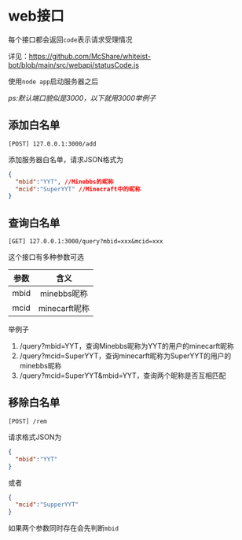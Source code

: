 # web接口

每个接口都会返回`code`表示请求受理情况

详见：https://github.com/McShare/whiteist-bot/blob/main/src/webapi/statusCode.js

使用`node app`启动服务器之后

*ps:默认端口貌似是3000，以下就用3000举例子*

## 添加白名单

```
[POST] 127.0.0.1:3000/add 
```

添加服务器白名单，请求JSON格式为

``` json
{
  "mbid":"YYT", //Minebbs的昵称
  "mcid":"SuperYYT" //Minecraft中的昵称
}
```

## 查询白名单

```
[GET] 127.0.0.1:3000/query?mbid=xxx&mcid=xxx
```

这个接口有多种参数可选

|参数|含义|
|:-:|:-:|
|mbid|minebbs昵称|
|mcid|minecarft昵称|

举例子
1. /query?mbid=YYT，查询Minebbs昵称为YYT的用户的minecarft昵称
2. /query?mcid=SuperYYT，查询minecarft昵称为SuperYYT的用户的minebbs昵称
3. /query?mcid=SuperYYT&mbid=YYT，查询两个昵称是否互相匹配 

## 移除白名单

```
[POST] /rem
```

请求格式JSON为

``` json
{
  "mbid":"YYT"
}
```

或者

``` json
{
  "mcid":"SupperYYT"
}
```

如果两个参数同时存在会先判断`mbid`
